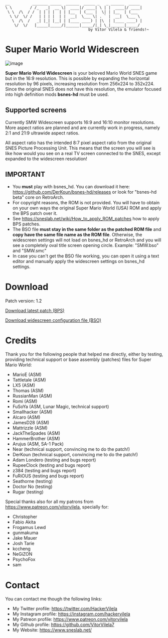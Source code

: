 ```
__          _______ _____  ______  _____ _   _ ______  _____    
\ \        / /_   _|  __ \|  ____|/ ____| \ | |  ____|/ ____|   
 \ \  /\  / /  | | | |  | | |__  | (___ |  \| | |__  | (___     
  \ \/  \/ /   | | | |  | |  __|  \___ \| . ` |  __|  \___ \    
   \  /\  /   _| |_| |__| | |____ ____) | |\  | |____ ____) |   
    \/  \/   |_____|_____/|______|_____/|_| \_|______|_____/    
                                     by Vitor Vilela & friends!~
```

Super Mario World Widescreen
============================

![image](https://user-images.githubusercontent.com/12776674/122607515-0e8d4600-d051-11eb-900b-1b072f5bbbad.png)

**Super Mario World Widescreen** is your beloved Mario World
SNES game but in the 16:9 resolution. This is possible by expanding
the horizontal resolution by 96 pixels, increasing resolution from
256x224 to 352x224. Since the original SNES does not have this
resolution, the emulator focused into high definition mods **bsnes-hd**
must be used.

## Supported screens

Currently SMW Widescreen supports 16:9 and 16:10 monitor resolutions.
More aspect ratios are planned and are currently work in progress,
namely 2:1 and 21:9 ultrawide aspect ratios.

All aspect ratio has the intended 8:7 pixel aspect ratio from the original
SNES Picture Processing Unit. This means that the screen you will see is
like how would you see on a real TV screen connected to the SNES, except
expanded to the widescreen resolution!

## IMPORTANT

- You **must** play with bsnes_hd. You can download it here: https://github.com/DerKoun/bsnes-hd/releases
or look for "bsnes-hd beta" core on RetroArch.
- For copyright reasons, the ROM is not provided. You will have to obtain on your own
ways the original Super Mario World (USA) ROM and apply the BPS patch over it.
- See https://sneslab.net/wiki/How_to_apply_ROM_patches how to apply BPS patches.
- The BSO file **must stay in the same folder as the patched ROM file** and **copy have the same file name as the ROM file**. Otherwise, the widescreen settings will not load on bsnes_hd or RetroArch and you will see a completely oval title screen opening circle. Example: "SMW.bso" and "SMW.smc"
- In case you can't get the BSO file working, you can open it using a text editor and manually apply the widescreen settings on bsnes_hd settings.

# Download
Patch version: 1.2

[Download latest patch (BPS)](./../../raw/master/smw-widescreen.bps)

[Download widescreen configuration file (BSO)](./../../raw/master/smw-widescreen.bso)

# Credits
Thank you for the following people that helped me directly, either by
testing, providing technical support or base assembly (patches) files for Super Mario World:
 - MarioE (ASM)
 - Tattletale (ASM)
 - LX5 (ASM)
 - Thomas (ASM)
 - RussianMan (ASM)
 - Romi (ASM)
 - FuSoYa (ASM, Lunar Magic, technical support)
 - Smallhacker (ASM)
 - Alcaro (ASM)
 - JamesD28 (ASM)
 - Mattrizzle (ASM)
 - JackTheSpades (ASM)
 - HammerBrother (ASM)
 - Arujus (ASM, SA-1 Pack)
 - Near (technical support, convincing me to do the patch!)
 - DerKoun (technical support, convincing me to do the patch!)
 - Adam Londero (testing and bugs report)
 - RupeeClock (testing and bugs report)
 - z384 (testing and bugs report)
 - FuRiOUS (testing and bugs report)
 - Seathorne (testing)
 - Doctor No (testing)
 - Rugar (testing)

Special thanks also for all my patrons from
https://www.patreon.com/vitorvilela, specially for:

* Christopher
* Fabio Akita
* Frogamus Lewd
* gunmakuma
* Jake Mauer
* Josh Tarie
* kccheng
* NeGiZON
* PsychoFox
* sam

# Contact
You can contact me though the following links:

* My Twitter profile: https://twitter.com/HackerVilela
* My Instagram profile: https://instagram.com/hackervilela
* My Patreon profile: https://www.patreon.com/vitorvilela
* My Github profile: https://github.com/VitorVilela7
* My Website: https://www.sneslab.net/

